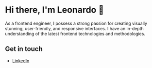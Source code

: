 # Hi there, I'm Leonardo 👋

As a frontend engineer, I possess a strong passion for creating visually stunning, user-friendly, and responsive interfaces. I have an in-depth understanding of the latest frontend technologies and methodologies.

## Get in touch

- [LinkedIn](https://www.linkedin.com/in/leonardo-rojas-personal/)
